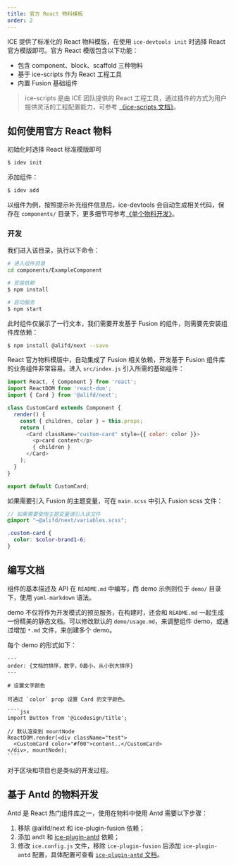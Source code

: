 ```yaml
---
title: 官方 React 物料模板
order: 2
---
```


ICE 提供了标准化的 React 物料模版，在使用 `ice-devtools init` 时选择 React 官方模版即可。官方 React 模版包含以下功能：

- 包含 component、block、scaffold 三种物料
- 基于 ice-scripts 作为 React 工程工具
- 内置 Fusion 基础组件

> ice-scripts 是由 ICE 团队提供的 React 工程工具，通过插件的方式为用户提供灵活的工程配置能力，可参考 [《ice-scripts 文档》](https://ice.work/docs/cli/about)。

## 如何使用官方 React 物料

初始化时选择 React 标准模版即可

```bash
$ idev init
```

添加组件：

```bash
$ idev add
```

以组件为例，按照提示补充组件信息后，ice-devtools 会自动生成相关代码，保存在 `components/` 目录下，更多细节可参考[《单个物料开发》](/docs/materials/guide/dev.md)。

### 开发

我们进入该目录，执行以下命令：

```bash
# 进入组件目录
cd components/ExampleComponent

# 安装依赖
$ npm install

# 启动服务
$ npm start
```

此时组件仅展示了一行文本，我们需要开发基于 Fusion 的组件，则需要先安装组件库依赖：

```bash
$ npm install @alifd/next --save
```

React 官方物料模版中，自动集成了 Fusion 相关依赖，开发基于 Fusion 组件库的业务组件非常容易。进入 `src/index.js` 引入所需的基础组件：

```javascript
import React, { Component } from 'react';
import ReactDOM from 'react-dom';
import { Card } from '@alifd/next';

class CustomCard extends Component {
  render() {
    const { children, color } = this.props;
    return (
      <Card className="custom-card" style={{ color: color }}>
        <p>card content</p>
        { children }
      </Card>
    );
  }
}

export default CustomCard;
```

如果需要引入 Fusion 的主题变量，可在 `main.scss` 中引入 Fusion scss 文件：

```scss
// 如果需要使用主题变量请引入该文件
@import "~@alifd/next/variables.scss";

.custom-card {
  color: $color-brand1-6;
}
```

## 编写文档

组件的基本描述及 API 在 `README.md` 中编写，而 demo 示例则位于 `demo/` 目录下，使用 `yaml-markdown` 语法。

demo 不仅将作为开发模式的预览服务，在构建时，还会和 `README.md` 一起生成一份精美的静态文档。可以修改默认的 `demo/usage.md`，来调整组件 demo，或通过增加 `*.md` 文件，来创建多个 demo。

每个 demo 的形式如下：

```
---
order: {文档的排序，数字，0最小，从小到大排序}
---

# 设置文字颜色

可通过 `color` prop 设置 Card 的文字颜色。

​````jsx
import Button from '@icedesign/title';

// 默认渲染到 mountNode
ReactDOM.render(<div className="test">
  <CustomCard color="#f00">content..</CustomCard>
</div>, mountNode);
​````
```

对于区块和项目也是类似的开发过程。

## 基于 Antd 的物料开发

Antd 是 React 热门组件库之一，使用在物料中使用 Antd 需要以下步骤：

1. 移除 @alifd/next 和 ice-plugin-fusion 依赖；
2. 添加 andt 和 [ice-plugin-antd](https://ice.work/docs/cli/plugin-list/antd) 依赖；
3. 修改 `ice.config.js` 文件，移除 `ice-plugin-fusion` 后添加 `ice-plugin-antd` 配置，具体配置可查看 [`ice-plugin-antd` 文档](https://ice.work/docs/cli/plugin-list/antd)。
